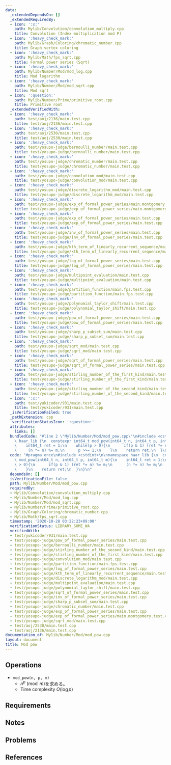 ```yaml
---
data:
  _extendedDependsOn: []
  _extendedRequiredBy:
  - icon: ':x:'
    path: Mylib/Convolution/convolution_multiply.cpp
    title: Convolution (Index multiplication mod P)
  - icon: ':heavy_check_mark:'
    path: Mylib/Graph/Coloring/chromatic_number.cpp
    title: Graph vertex coloring
  - icon: ':heavy_check_mark:'
    path: Mylib/Math/fps_sqrt.cpp
    title: Formal power series (Sqrt)
  - icon: ':heavy_check_mark:'
    path: Mylib/Number/Mod/mod_log.cpp
    title: Mod logarithm
  - icon: ':heavy_check_mark:'
    path: Mylib/Number/Mod/mod_sqrt.cpp
    title: Mod sqrt
  - icon: ':question:'
    path: Mylib/Number/Prime/primitive_root.cpp
    title: Primitive root
  _extendedVerifiedWith:
  - icon: ':heavy_check_mark:'
    path: test/aoj/2136/main.test.cpp
    title: test/aoj/2136/main.test.cpp
  - icon: ':heavy_check_mark:'
    path: test/aoj/2530/main.test.cpp
    title: test/aoj/2530/main.test.cpp
  - icon: ':heavy_check_mark:'
    path: test/yosupo-judge/bernoulli_number/main.test.cpp
    title: test/yosupo-judge/bernoulli_number/main.test.cpp
  - icon: ':heavy_check_mark:'
    path: test/yosupo-judge/chromatic_number/main.test.cpp
    title: test/yosupo-judge/chromatic_number/main.test.cpp
  - icon: ':heavy_check_mark:'
    path: test/yosupo-judge/convolution_mod/main.test.cpp
    title: test/yosupo-judge/convolution_mod/main.test.cpp
  - icon: ':heavy_check_mark:'
    path: test/yosupo-judge/discrete_logarithm_mod/main.test.cpp
    title: test/yosupo-judge/discrete_logarithm_mod/main.test.cpp
  - icon: ':heavy_check_mark:'
    path: test/yosupo-judge/exp_of_formal_power_series/main.montgomery.test.cpp
    title: test/yosupo-judge/exp_of_formal_power_series/main.montgomery.test.cpp
  - icon: ':heavy_check_mark:'
    path: test/yosupo-judge/exp_of_formal_power_series/main.test.cpp
    title: test/yosupo-judge/exp_of_formal_power_series/main.test.cpp
  - icon: ':heavy_check_mark:'
    path: test/yosupo-judge/inv_of_formal_power_series/main.test.cpp
    title: test/yosupo-judge/inv_of_formal_power_series/main.test.cpp
  - icon: ':heavy_check_mark:'
    path: test/yosupo-judge/kth_term_of_linearly_recurrent_sequence/main.test.cpp
    title: test/yosupo-judge/kth_term_of_linearly_recurrent_sequence/main.test.cpp
  - icon: ':heavy_check_mark:'
    path: test/yosupo-judge/log_of_formal_power_series/main.test.cpp
    title: test/yosupo-judge/log_of_formal_power_series/main.test.cpp
  - icon: ':heavy_check_mark:'
    path: test/yosupo-judge/multipoint_evaluation/main.test.cpp
    title: test/yosupo-judge/multipoint_evaluation/main.test.cpp
  - icon: ':heavy_check_mark:'
    path: test/yosupo-judge/partition_function/main.fps.test.cpp
    title: test/yosupo-judge/partition_function/main.fps.test.cpp
  - icon: ':heavy_check_mark:'
    path: test/yosupo-judge/polynomial_taylor_shift/main.test.cpp
    title: test/yosupo-judge/polynomial_taylor_shift/main.test.cpp
  - icon: ':heavy_check_mark:'
    path: test/yosupo-judge/pow_of_formal_power_series/main.test.cpp
    title: test/yosupo-judge/pow_of_formal_power_series/main.test.cpp
  - icon: ':heavy_check_mark:'
    path: test/yosupo-judge/sharp_p_subset_sum/main.test.cpp
    title: test/yosupo-judge/sharp_p_subset_sum/main.test.cpp
  - icon: ':heavy_check_mark:'
    path: test/yosupo-judge/sqrt_mod/main.test.cpp
    title: test/yosupo-judge/sqrt_mod/main.test.cpp
  - icon: ':heavy_check_mark:'
    path: test/yosupo-judge/sqrt_of_formal_power_series/main.test.cpp
    title: test/yosupo-judge/sqrt_of_formal_power_series/main.test.cpp
  - icon: ':heavy_check_mark:'
    path: test/yosupo-judge/stirling_number_of_the_first_kind/main.test.cpp
    title: test/yosupo-judge/stirling_number_of_the_first_kind/main.test.cpp
  - icon: ':heavy_check_mark:'
    path: test/yosupo-judge/stirling_number_of_the_second_kind/main.test.cpp
    title: test/yosupo-judge/stirling_number_of_the_second_kind/main.test.cpp
  - icon: ':x:'
    path: test/yukicoder/931/main.test.cpp
    title: test/yukicoder/931/main.test.cpp
  _isVerificationFailed: true
  _pathExtension: cpp
  _verificationStatusIcon: ':question:'
  attributes:
    links: []
  bundledCode: "#line 2 \"Mylib/Number/Mod/mod_pow.cpp\"\n#include <cstdint>\n\nnamespace\
    \ haar_lib {\n  constexpr int64_t mod_pow(int64_t n, int64_t p, int64_t m){\n\
    \    int64_t ret = 1;\n    while(p > 0){\n      if(p & 1) (ret *= n) %= m;\n \
    \     (n *= n) %= m;\n      p >>= 1;\n    }\n    return ret;\n  }\n}\n"
  code: "#pragma once\n#include <cstdint>\n\nnamespace haar_lib {\n  constexpr int64_t\
    \ mod_pow(int64_t n, int64_t p, int64_t m){\n    int64_t ret = 1;\n    while(p\
    \ > 0){\n      if(p & 1) (ret *= n) %= m;\n      (n *= n) %= m;\n      p >>= 1;\n\
    \    }\n    return ret;\n  }\n}\n"
  dependsOn: []
  isVerificationFile: false
  path: Mylib/Number/Mod/mod_pow.cpp
  requiredBy:
  - Mylib/Convolution/convolution_multiply.cpp
  - Mylib/Number/Mod/mod_log.cpp
  - Mylib/Number/Mod/mod_sqrt.cpp
  - Mylib/Number/Prime/primitive_root.cpp
  - Mylib/Graph/Coloring/chromatic_number.cpp
  - Mylib/Math/fps_sqrt.cpp
  timestamp: '2020-10-28 03:22:23+09:00'
  verificationStatus: LIBRARY_SOME_WA
  verifiedWith:
  - test/yukicoder/931/main.test.cpp
  - test/yosupo-judge/pow_of_formal_power_series/main.test.cpp
  - test/yosupo-judge/bernoulli_number/main.test.cpp
  - test/yosupo-judge/stirling_number_of_the_second_kind/main.test.cpp
  - test/yosupo-judge/stirling_number_of_the_first_kind/main.test.cpp
  - test/yosupo-judge/convolution_mod/main.test.cpp
  - test/yosupo-judge/partition_function/main.fps.test.cpp
  - test/yosupo-judge/log_of_formal_power_series/main.test.cpp
  - test/yosupo-judge/kth_term_of_linearly_recurrent_sequence/main.test.cpp
  - test/yosupo-judge/discrete_logarithm_mod/main.test.cpp
  - test/yosupo-judge/multipoint_evaluation/main.test.cpp
  - test/yosupo-judge/polynomial_taylor_shift/main.test.cpp
  - test/yosupo-judge/sqrt_of_formal_power_series/main.test.cpp
  - test/yosupo-judge/inv_of_formal_power_series/main.test.cpp
  - test/yosupo-judge/sharp_p_subset_sum/main.test.cpp
  - test/yosupo-judge/chromatic_number/main.test.cpp
  - test/yosupo-judge/exp_of_formal_power_series/main.test.cpp
  - test/yosupo-judge/exp_of_formal_power_series/main.montgomery.test.cpp
  - test/yosupo-judge/sqrt_mod/main.test.cpp
  - test/aoj/2530/main.test.cpp
  - test/aoj/2136/main.test.cpp
documentation_of: Mylib/Number/Mod/mod_pow.cpp
layout: document
title: Mod pow
---
```


## Operations

- `mod_pow(n, p, m)`
	- $n ^ p \pmod m$を求める。
	- Time complexity $O(\log p)$

## Requirements

## Notes

## Problems

## References

